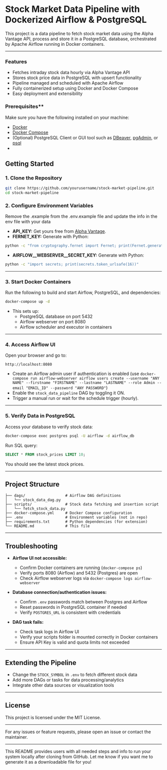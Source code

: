 # Stock Market Data Pipeline with Dockerized Airflow & PostgreSQL

This project is a data pipeline to fetch stock market data using the Alpha Vantage API, process and store it in a PostgreSQL database, orchestrated by Apache Airflow running in Docker containers.

***

### Features

- Fetches intraday stock data hourly via Alpha Vantage API
- Stores stock price data in PostgreSQL with upsert functionality
- Pipeline managed and scheduled with Apache Airflow
- Fully containerized setup using Docker and Docker Compose
- Easy deployment and extensibility

### Prerequisites**

Make sure you have the following installed on your machine:

- [Docker](https://docs.docker.com/get-docker/)
- [Docker Compose](https://docs.docker.com/compose/install/)
- (Optional) PostgreSQL Client or GUI tool such as [DBeaver](https://dbeaver.io/), [pgAdmin](https://www.pgadmin.org/), or [psql](https://www.postgresql.org/docs/current/app-psql.html)
-
## Getting Started
### 1. Clone the Repository

```bash
git clone https://github.com/yourusername/stock-market-pipeline.git
cd stock-market-pipeline
```

### 2. Configure Environment Variables

Remove the .example from the .env.example file and update the info in the env file with your data

- **API_KEY:** Get yours free from [Alpha Vantage](https://www.alphavantage.co/support/#api-key).
- **FERNET_KEY:** Generate with Python:

```bash
python -c "from cryptography.fernet import Fernet; print(Fernet.generate_key().decode())"
```

- **AIRFLOW__WEBSERVER__SECRET_KEY:** Generate with Python:

```bash
python -c "import secrets; print(secrets.token_urlsafe(16))"
```

***

### 3. Start Docker Containers

Run the following to build and start Airflow, PostgreSQL, and dependencies:

```bash
docker-compose up -d
```

- This sets up:
  - PostgreSQL database on port 5432
  - Airflow webserver on port 8080
  - Airflow scheduler and executor in containers

***

### 4. Access Airflow UI

Open your browser and go to:

```
http://localhost:8080
```

- Create an Airflow admin user if authentication is enabled (use `docker-compose run airflow-webserver airflow users create --username "ANY NAME" --firstname "FIRSTNAME" --lastname "LASTNAME" --role Admin --email "EMAIL_ID" --password "ANY PASSWORD"`)
- Enable the `stock_data_pipeline` DAG by toggling it ON.
- Trigger a manual run or wait for the schedule trigger (hourly).

***

### 5. Verify Data in PostgreSQL

Access your database to verify stock data:

```bash
docker-compose exec postgres psql -U airflow -d airflow_db
```

Run SQL query:

```sql
SELECT * FROM stock_prices LIMIT 10;
```

You should see the latest stock prices.

***

## Project Structure

```
├── dags/                  # Airflow DAG definitions
│   └── stock_data_dag.py
├── scripts/               # Stock data fetching and insertion script
│   └── fetch_stock_data.py
├── docker-compose.yml     # Docker Compose configuration
├── .env                   # Environment variables (not in repo)
├── requirements.txt       # Python dependencies (for extension)
└── README.md              # This file
```

***

## Troubleshooting

- **Airflow UI not accessible:**  
  - Confirm Docker containers are running (`docker-compose ps`)  
  - Verify ports 8080 (Airflow) and 5432 (Postgres) are open  
  - Check Airflow webserver logs via `docker-compose logs airflow-webserver`

- **Database connection/authentication issues:**  
  - Confirm `.env` passwords match between Postgres and Airflow  
  - Reset passwords in PostgreSQL container if needed  
  - Verify `POSTGRES_URL` is consistent with credentials

- **DAG task fails:**  
  - Check task logs in Airflow UI  
  - Verify your scripts folder is mounted correctly in Docker containers  
  - Ensure API Key is valid and quota limits not exceeded

***

## Extending the Pipeline

- Change the `STOCK_SYMBOL` in `.env` to fetch different stock data
- Add more DAGs or tasks for data processing/analytics
- Integrate other data sources or visualization tools

***

## License

This project is licensed under the MIT License.

***

For any issues or feature requests, please open an issue or contact the maintainer.

***

This README provides users with all needed steps and info to run your system locally after cloning from GitHub. Let me know if you want me to generate it as a downloadable file for you!





